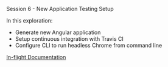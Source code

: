 Session 6 - New Application Testing Setup

In this exploration: 

- Generate new Angular application 
- Setup continuous integration with Travis CI
- Configure CLI to run headless Chrome from command line

[In-flight Documentation](https://www.craft.do/s/rGdOXJtacRt2Q8)
